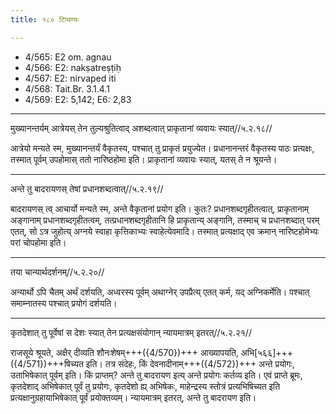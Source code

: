 ```yaml
---
title: १८० टिप्पण्यः

---
```

- 4/565: E2 om. agnau
- 4/566: E2: nakṣatreṣṭiḥ
- 4/567: E2: nirvaped iti
- 4/568: Tait.Br. 3.1.4.1
- 4/569: E2: 5,142; E6: 2,83

____________________________________________


मुख्यानन्तर्यम् आत्रेयस् तेन तुल्यश्रुतित्वाद् अशब्दत्वात् प्राकृतानां व्यवायः स्यात्//५.२.१८//

आत्रेयो मन्यते स्म, मुख्यानन्तर्यं वैकृतस्य, पश्चात् तु प्राकृतं प्रयुज्येत। प्रधानानन्तरं वैकृतस्य पाठः प्रत्यक्षः, तस्मात् पूर्वम् उपहोमास् ततो नारिष्ठहोमा इति। प्राकृतानां व्यवायः स्यात्, यतस् ते न श्रूयन्ते।


____________________________________________


अन्ते तु बादरायणस् तेषां प्रधानशब्दत्वात्//५.२.१९//

बादरायणस् त्व् आचार्यो मन्यते स्म, अन्ते वैकृतानां प्रयोग इति। कुतः? प्रधानशब्दगृहीतत्वात्, प्राकृतानाम् अङ्गानाम् प्रधानशब्दगृहीतत्वम्, तत्प्रधानशब्दगृहीतानि हि प्राकृतान्य् अङ्गानि, तस्माच् च प्रधानशब्दात् परम् एतत्, सो ऽत्र जुहोत्य् अग्नये स्वाहा कृत्तिकाभ्यः स्वाहेत्येवमादि। तस्मात् प्रत्यक्षाद् एव क्रमान् नारिष्टहोमेभ्यः परां चोपहोमा इति।


____________________________________________


तया चान्यार्थदर्शनम्//५.२.२०//

अन्यार्थो ऽपि चैतम् अर्थं दर्शयति, अध्वरस्य पूर्वम् अथाग्नेर् उपप्रैत्य् एतत् कर्म, यद् अग्निकर्मेति। पश्चात् समाम्नातस्य पश्चात् प्रयोगं दर्शयति।


____________________________________________


कृतदेशात् तु पूर्वेषां स देशः स्यात् तेन प्रत्यक्षसंयोगान् न्यायमात्रम् इतरत्//५.२.२१//

राजसूये श्रूयते, अक्षैर् दीव्यति शौनःशेषम्+++({4/570})+++ आख्यापयति, अभि[५६६]+++({4/571})+++षिच्यत इति। तत्र संदेहः, किं देवनादीनाम्+++({4/572})+++ अन्ते प्रयोगः, उताभिषेकात् पूर्वम् इति। किं प्राप्तम्? अन्ते तु बादरायण इत्य् अन्ते प्रयोगः कर्तव्य इति। एवं प्राप्ते ब्रूमः, कृतदेशाद् अभिषेकात् पूर्वं तु प्रयोगः, कृतदेशो ह्य् अभिषेकः, माहेन्द्रस्य स्तोत्रं प्रत्यभिषिच्यत इति प्रत्यक्षानुग्रहायाभिषेकात् पूर्वं प्रयोक्तव्यम्। न्यायमात्रम् इतरत्, अन्ते तु बादरायण इति।
